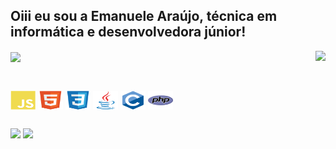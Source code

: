 ## Oiii eu sou a Emanuele Araújo, técnica em informática e desenvolvedora júnior!

<div>
  <a href="https://github.com/manuaraujo15/convoychat">
    <img align="right"  src="https://github-readme-stats.vercel.app/api?username=manuaraujo15&show_icons=true&theme=radical" />
  </a>
  <a href="https://github.com/manuaraujo15/github-readme-stats">
    <img align="center" src="https://github-readme-stats.vercel.app/api/top-langs/?username=manuaraujo15&show_icons=true&theme=radical" />
  </a>
</div>

##

<div style="display: inline_block"><br>
  <img align="center" alt="Js" height="30" width="40" src="https://raw.githubusercontent.com/devicons/devicon/master/icons/javascript/javascript-plain.svg">
  <img align="center" alt="HTML" height="30" width="40" src="https://raw.githubusercontent.com/devicons/devicon/master/icons/html5/html5-original.svg">
  <img align="center" alt="CSS" height="30" width="40" src="https://raw.githubusercontent.com/devicons/devicon/master/icons/css3/css3-original.svg">
  <img align="center" alt="java" height="30" width="40" src="https://raw.githubusercontent.com/devicons/devicon/master/icons/java/java-original.svg">
  <img align="center" alt="c" height="30" width="40" src="https://raw.githubusercontent.com/devicons/devicon/master/icons/c/c-original.svg">
  <img align="center" alt="php" height="30" width="40" src="https://raw.githubusercontent.com/devicons/devicon/master/icons/php/php-original.svg">



</div>
 
  ##
 
<div> 
  <a href = "mailto:contatoemanuelearaujo@gmail.com"><img src="https://img.shields.io/badge/-Gmail-%23333?style=for-the-badge&logo=gmail&logoColor=white" target="_blank"></a>
  <a href="https://www.linkedin.com/in/emanuele-fernanda-ferraz-de-araújo/" target="_blank"><img src="https://img.shields.io/badge/-LinkedIn-%230077B5?style=for-the-badge&logo=linkedin&logoColor=white" target="_blank"></a> 
  
</div>



